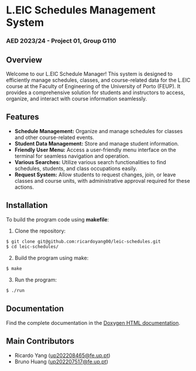 # L.EIC Schedules Management System
### AED 2023/24 - Project 01, Group G110

## Overview
Welcome to our L.EIC Schedule Manager! This system is designed to efficiently manage schedules, 
classes, and course-related data for the L.EIC course at the Faculty of Engineering of the University 
of Porto (FEUP). It provides a comprehensive solution for students and instructors to access, organize, 
and interact with course information seamlessly.

## Features
- **Schedule Management:** Organize and manage schedules for classes and other course-related events.
- **Student Data Management:** Store and manage student information.
- **Friendly User Menu:** Access a user-friendly menu interface on the terminal for seamless navigation and operation.
- **Various Searches:** Utilize various search functionalities to find schedules, students, and class occupations easily.
- **Request System:** Allow students to request changes, join, or leave classes and course units, with administrative approval required for these actions.

## Installation
To build the program code using **makefile**:

1. Clone the repository:
```bash
$ git clone git@github.com:ricardoyang00/leic-schedules.git
$ cd leic-schedules/
```

2. Build the program using make:
```bash
$ make
```

3. Run the program:
```bash
$ ./run
```

## Documentation
Find the complete documentation in the [Doxygen HTML documentation](docs/documentation/html/index.html).

## Main Contributors
- Ricardo Yang (up202208465@fe.up.pt)
- Bruno Huang (up202207517@fe.up.pt)


